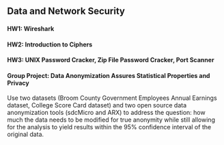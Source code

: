## Data and Network Security
#### HW1: Wireshark
#### HW2: Introduction to Ciphers
#### HW3: UNIX Password Cracker, Zip File Password Cracker, Port Scanner
#### Group Project: Data Anonymization Assures Statistical Properties and Privacy
Use two datasets (Broom County Government Employees Annual Earnings dataset, College Score Card dataset) and two open source data anonymization tools (sdcMicro and ARX) to address the question: how much the data needs to be modified for true anonymity while still allowing for the analysis to yield results within the 95% confidence interval of the original data.
